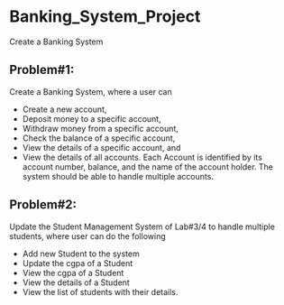 # Banking_System_Project
Create a Banking System
## Problem#1:
Create a Banking System, where a user can 
- Create a new account,
- Deposit money to a specific account,
- Withdraw money from a specific account,
- Check the balance of a specific account,
- View the details of a specific account, and
- View the details of all accounts.
Each Account is identified by its account number, balance, and the name of the account holder. The system should be able to handle multiple accounts.

## Problem#2:
Update the Student Management System of Lab#3/4 to handle multiple students, where user can do the following
- Add new Student to the system
- Update the cgpa of a Student
- View the cgpa of a Student
- View the details of a Student
- View the list of students with their details.
